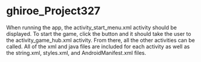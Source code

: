 ghiroe_Project327
=================

When running the app, the activity_start_menu.xml activity should be displayed. To start the game, click the button and it should take the user to the activity_game_hub.xml activity. From there, all the other activities can be called. All of the xml and java files are included for each activity as well as the string.xml, styles.xml, and AndroidManifest.xml files.
